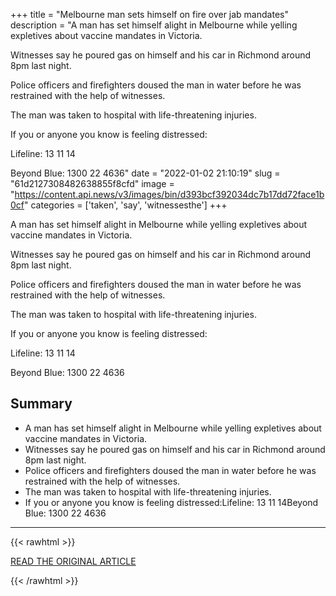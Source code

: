 +++
title = "Melbourne man sets himself on fire over jab mandates"
description = "A man has set himself alight in Melbourne while yelling expletives about vaccine mandates in Victoria.

Witnesses say he poured gas on himself and his car in Richmond around 8pm last night.

Police officers and firefighters doused the man in water before he was restrained with the help of witnesses.

The man was taken to hospital with life-threatening injuries. 


If you or anyone you know is feeling distressed:

Lifeline: 13 11 14

Beyond Blue: 1300 22 4636"
date = "2022-01-02 21:10:19"
slug = "61d2127308482638855f8cfd"
image = "https://content.api.news/v3/images/bin/d393bcf392034dc7b17dd72face1b0cf"
categories = ['taken', 'say', 'witnessesthe']
+++

A man has set himself alight in Melbourne while yelling expletives about vaccine mandates in Victoria.

Witnesses say he poured gas on himself and his car in Richmond around 8pm last night.

Police officers and firefighters doused the man in water before he was restrained with the help of witnesses.

The man was taken to hospital with life-threatening injuries. 


If you or anyone you know is feeling distressed:

Lifeline: 13 11 14

Beyond Blue: 1300 22 4636

## Summary

- A man has set himself alight in Melbourne while yelling expletives about vaccine mandates in Victoria.
- Witnesses say he poured gas on himself and his car in Richmond around 8pm last night.
- Police officers and firefighters doused the man in water before he was restrained with the help of witnesses.
- The man was taken to hospital with life-threatening injuries.
- If you or anyone you know is feeling distressed:Lifeline: 13 11 14Beyond Blue: 1300 22 4636

---

{{< rawhtml >}}
  <p class="article-category">
    <a target="_blank" href="https://www.skynews.com.au/australia-news/coronavirus/melbourne-man-sets-himself-on-fire-over-jab-mandates/video/eb5e33adbd7e7f673c86f8ba2691a65d">READ THE ORIGINAL ARTICLE</a>
  </p>
{{< /rawhtml >}}
